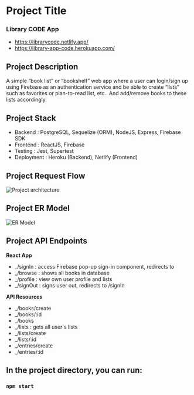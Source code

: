 # Project Title

### Library CODE App

- https://librarycode.netlify.app/
- https://library-app-code.herokuapp.com/

## Project Description

A simple “book list” or “bookshelf” web app where a user can login/sign up using Firebase as an authentication service and be able to create “lists” such as favorites or plan-to-read list, etc.. And add/remove books to these lists accordingly.

## Project Stack

- Backend : PostgreSQL, Sequelize (ORM), NodeJS, Express, Firebase SDK
- Frontend : ReactJS, Firebase
- Testing : Jest, Supertest
- Deployment : Heroku (Backend), Netlify (Frontend)

## Project Request Flow

![Project architecture](https://i.ibb.co/YdK5HW2/library-app.jpg)

## Project ER Model

![ER Model](https://i.ibb.co/kQvm1R3/Library-app-vpd-3.png)

## Project API Endpoints

**React App**

- \_/signIn : access Firebase pop-up sign-in component, redirects to
- \_/browse : shows all books in database
- \_/profile : view own user profile and lists
- \_/signOut : signs user out, redirects to /signIn

**API Resources**

- \_/books/create
- \_/books/:id
- \_/books
- \_/lists : gets all user's lists
- \_/lists/create
- \_/lists/:id
- \_/entries/create
- \_/entries/:id

## In the project directory, you can run:

### `npm start`
